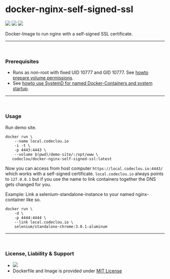 # docker-nginx-self-signed-ssl


[![](https://codeclou.github.io/doc/badges/generated/docker-image-size-52.svg)](https://hub.docker.com/r/codeclou/docker-nginx-self-signed-ssl/tags/) [![](https://codeclou.github.io/doc/badges/generated/docker-from-alpine-3.5.svg)](https://alpinelinux.org/) [![](https://codeclou.github.io/doc/badges/generated/docker-run-as-non-root.svg)](https://docs.docker.com/engine/reference/builder/#/user)

Docker-Image to run nginx with a self-signed SSL certificate.



-----
&nbsp;

### Prerequisites

 * Runs as non-root with fixed UID 10777 and GID 10777. See [howto prepare volume permissions](https://github.com/codeclou/doc/blob/master/docker/README.md).
 * See [howto use SystemD for named Docker-Containers and system startup](https://github.com/codeclou/doc/blob/master/docker/README.md).



-----
&nbsp;



### Usage

Run demo site.

```
docker run \
    --name local.codeclou.io
    -i -t \
    -p 4443:4443 \
    --volume $(pwd)/demo-site/:/opt/www \
   codeclou/docker-nginx-self-signed-ssl:latest
```

Now you can access from host computer `https://local.codeclou.io:4443/` which works with a self-signed certificate.
`local.codeclou.io` always points to `127.0.0.1` but if you use the name to link containers together the DNS gets changed for you. 


Example: Link a selenium-standalone-instance to your named nginx-container like so.

```
docker run \
    -d \
    -p 4444:4444 \
    --link local.codeclou.io \
    selenium/standalone-chrome:3.0.1-aluminum
```

-----
&nbsp;

### License, Liability & Support

 * [![](https://codeclou.github.io/doc/docker-warranty-notice.svg?v1)](https://github.com/codeclou/docker-nginx-self-signed-ssl/blob/master/LICENSE.md)
 * Dockerfile and Image is provided under [MIT License](https://github.com/codeclou/docker-nginx-self-signed-ssl/blob/master/LICENSE.md)
